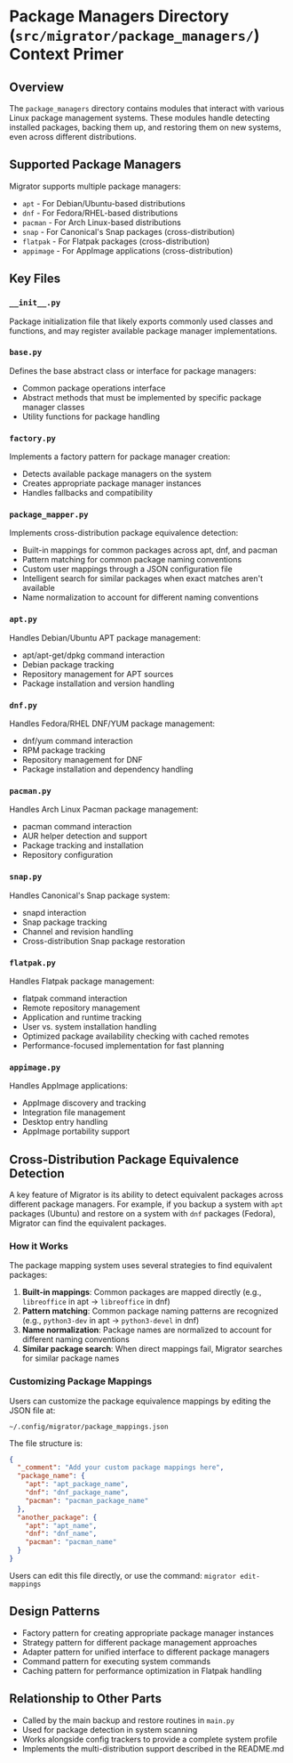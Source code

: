 # Package Managers Directory (`src/migrator/package_managers/`) Context Primer

## Overview
The `package_managers` directory contains modules that interact with various Linux package management systems. These modules handle detecting installed packages, backing them up, and restoring them on new systems, even across different distributions.

## Supported Package Managers

Migrator supports multiple package managers:

- `apt` - For Debian/Ubuntu-based distributions
- `dnf` - For Fedora/RHEL-based distributions
- `pacman` - For Arch Linux-based distributions
- `snap` - For Canonical's Snap packages (cross-distribution)
- `flatpak` - For Flatpak packages (cross-distribution)
- `appimage` - For AppImage applications (cross-distribution)

## Key Files

### `__init__.py`
Package initialization file that likely exports commonly used classes and functions, and may register available package manager implementations.

### `base.py`
Defines the base abstract class or interface for package managers:
- Common package operations interface
- Abstract methods that must be implemented by specific package manager classes
- Utility functions for package handling

### `factory.py`
Implements a factory pattern for package manager creation:
- Detects available package managers on the system
- Creates appropriate package manager instances
- Handles fallbacks and compatibility

### `package_mapper.py`
Implements cross-distribution package equivalence detection:
- Built-in mappings for common packages across apt, dnf, and pacman
- Pattern matching for common package naming conventions
- Custom user mappings through a JSON configuration file
- Intelligent search for similar packages when exact matches aren't available
- Name normalization to account for different naming conventions

### `apt.py`
Handles Debian/Ubuntu APT package management:
- apt/apt-get/dpkg command interaction
- Debian package tracking
- Repository management for APT sources
- Package installation and version handling

### `dnf.py`
Handles Fedora/RHEL DNF/YUM package management:
- dnf/yum command interaction
- RPM package tracking
- Repository management for DNF
- Package installation and dependency handling

### `pacman.py`
Handles Arch Linux Pacman package management:
- pacman command interaction
- AUR helper detection and support
- Package tracking and installation
- Repository configuration

### `snap.py`
Handles Canonical's Snap package system:
- snapd interaction
- Snap package tracking
- Channel and revision handling
- Cross-distribution Snap package restoration

### `flatpak.py`
Handles Flatpak package management:
- flatpak command interaction
- Remote repository management
- Application and runtime tracking
- User vs. system installation handling
- Optimized package availability checking with cached remotes
- Performance-focused implementation for fast planning

### `appimage.py`
Handles AppImage applications:
- AppImage discovery and tracking
- Integration file management
- Desktop entry handling
- AppImage portability support

## Cross-Distribution Package Equivalence Detection

A key feature of Migrator is its ability to detect equivalent packages across different package managers. For example, if you backup a system with `apt` packages (Ubuntu) and restore on a system with `dnf` packages (Fedora), Migrator can find the equivalent packages.

### How it Works

The package mapping system uses several strategies to find equivalent packages:

1. **Built-in mappings**: Common packages are mapped directly (e.g., `libreoffice` in apt → `libreoffice` in dnf)
2. **Pattern matching**: Common package naming patterns are recognized (e.g., `python3-dev` in apt → `python3-devel` in dnf)
3. **Name normalization**: Package names are normalized to account for different naming conventions
4. **Similar package search**: When direct mappings fail, Migrator searches for similar package names

### Customizing Package Mappings

Users can customize the package equivalence mappings by editing the JSON file at:

```
~/.config/migrator/package_mappings.json
```

The file structure is:

```json
{
  "_comment": "Add your custom package mappings here",
  "package_name": {
    "apt": "apt_package_name",
    "dnf": "dnf_package_name",
    "pacman": "pacman_package_name"
  },
  "another_package": {
    "apt": "apt_name",
    "dnf": "dnf_name",
    "pacman": "pacman_name"
  }
}
```

Users can edit this file directly, or use the command: `migrator edit-mappings`

## Design Patterns
- Factory pattern for creating appropriate package manager instances
- Strategy pattern for different package management approaches
- Adapter pattern for unified interface to different package managers
- Command pattern for executing system commands
- Caching pattern for performance optimization in Flatpak handling

## Relationship to Other Parts
- Called by the main backup and restore routines in `main.py`
- Used for package detection in system scanning
- Works alongside config trackers to provide a complete system profile
- Implements the multi-distribution support described in the README.md 